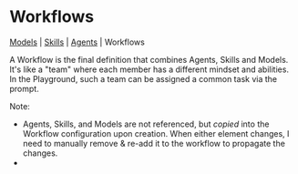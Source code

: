 # Workflows

[Models](models.md) | [Skills](skills.md) | [Agents](agents.md) | Workflows

A Workflow is the final definition that combines Agents, Skills and Models. It's like a "team" where each member has a different mindset and abilities.
In the Playground, such a team can be assigned a common task via the prompt.

Note:
- Agents, Skills, and Models are not referenced, but _copied_ into the Workflow configuration upon creation. When either element changes, I need to manually remove & re-add it to the workflow to propagate the changes.
- 